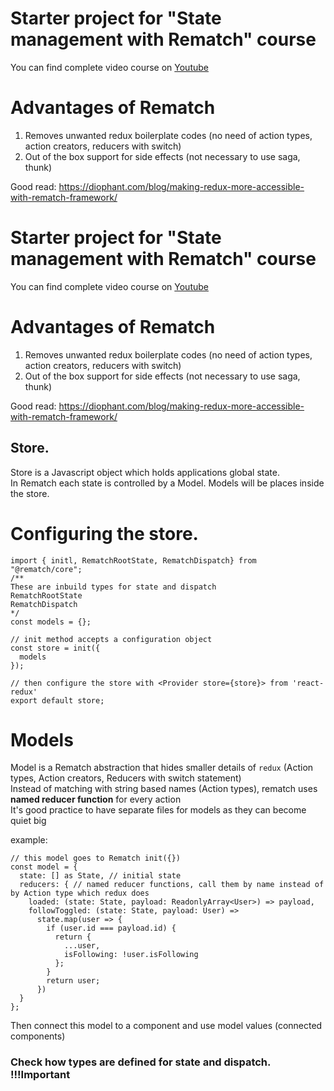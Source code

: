 # Starter project for "State management with Rematch" course

You can find complete video course on [Youtube](https://www.youtube.com/playlist?list=PLNG2YBDrzK-w1VSeDpMxdGwkb4L6hDy8Z)

# Advantages of Rematch   
1. Removes unwanted redux boilerplate codes (no need of action types, action creators, reducers with switch)   
2. Out of the box support for side effects (not necessary to use saga, thunk)   
   
Good read: https://diophant.com/blog/making-redux-more-accessible-with-rematch-framework/   

# Starter project for "State management with Rematch" course

You can find complete video course on [Youtube](https://www.youtube.com/playlist?list=PLNG2YBDrzK-w1VSeDpMxdGwkb4L6hDy8Z)

# Advantages of Rematch   
1. Removes unwanted redux boilerplate codes (no need of action types, action creators, reducers with switch)   
2. Out of the box support for side effects (not necessary to use saga, thunk)   
   
Good read: https://diophant.com/blog/making-redux-more-accessible-with-rematch-framework/   

## Store.  
Store is a Javascript object which holds applications global state.   
In Rematch each state is controlled by a Model. Models will be places inside the store.   

# Configuring the store.  
```
import { initl, RematchRootState, RematchDispatch} from "@rematch/core";
/**
These are inbuild types for state and dispatch
RematchRootState
RematchDispatch
*/
const models = {};

// init method accepts a configuration object
const store = init({
  models
});

// then configure the store with <Provider store={store}> from 'react-redux' 
export default store;
```

# Models   
Model is a Rematch abstraction that hides smaller details of `redux` (Action types, Action creators, Reducers with switch statement)    
Instead of matching with string based names (Action types), rematch uses <b>named reducer function</b> for every action    
It's good practice to have separate files for models as they can become quiet big   

example:   
```
// this model goes to Rematch init({})
const model = {
  state: [] as State, // initial state
  reducers: { // named reducer functions, call them by name instead of by Action type which redux does
    loaded: (state: State, payload: ReadonlyArray<User>) => payload,
    followToggled: (state: State, payload: User) =>
      state.map(user => {
        if (user.id === payload.id) {
          return {
            ...user,
            isFollowing: !user.isFollowing
          };
        }
        return user;
      })
  }
};
```

Then connect this model to a component and use model values (connected components)

### Check how types are defined for state and dispatch. !!!Important